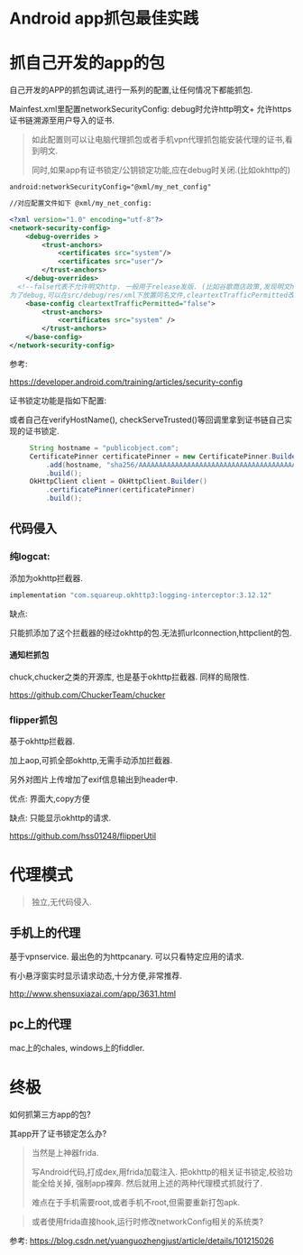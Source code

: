 # Android app抓包最佳实践

# 抓自己开发的app的包

自己开发的APP的抓包调试,进行一系列的配置,让任何情况下都能抓包.

Mainfest.xml里配置networkSecurityConfig: debug时允许http明文+ 允许https证书链溯源至用户导入的证书.

> 如此配置则可以让电脑代理抓包或者手机vpn代理抓包能安装代理的证书,看到明文.
>
> 同时,如果app有证书锁定/公钥锁定功能,应在debug时关闭.(比如okhttp的)



```xml
android:networkSecurityConfig="@xml/my_net_config"

//对应配置文件如下 @xml/my_net_config:

```

```xml
<?xml version="1.0" encoding="utf-8"?>
<network-security-config>
    <debug-overrides >
        <trust-anchors>
            <certificates src="system"/>
            <certificates src="user"/>
        </trust-anchors>
    </debug-overrides>
  <!--false代表不允许明文http. 一般用于release发版. (比如谷歌商店政策,发现明文http配置会警告)
为了debug,可以在src/debug/res/xml下放置同名文件,cleartextTrafficPermitted改成true-->
    <base-config cleartextTrafficPermitted="false">
        <trust-anchors>
            <certificates src="system" />
        </trust-anchors>
    </base-config>
</network-security-config>
```

参考: 

https://developer.android.com/training/articles/security-config



证书锁定功能是指如下配置: 

或者自己在verifyHostName(), checkServeTrusted()等回调里拿到证书链自己实现的证书锁定.

```java
     String hostname = "publicobject.com";
     CertificatePinner certificatePinner = new CertificatePinner.Builder()
         .add(hostname, "sha256/AAAAAAAAAAAAAAAAAAAAAAAAAAAAAAAAAAAAAAAAAAA=")
         .build();
     OkHttpClient client = OkHttpClient.Builder()
         .certificatePinner(certificatePinner)
         .build();
```

## 代码侵入

### 纯logcat: 

添加为okhttp拦截器.

```groovy
implementation "com.squareup.okhttp3:logging-interceptor:3.12.12"
```

缺点: 

只能抓添加了这个拦截器的经过okhttp的包.无法抓urlconnection,httpclient的包.

#### 通知栏抓包

chuck,chucker之类的开源库, 也是基于okhttp拦截器. 同样的局限性.

https://github.com/ChuckerTeam/chucker

### flipper抓包

基于okhttp拦截器. 

加上aop,可抓全部okhttp,无需手动添加拦截器.

另外对图片上传增加了exif信息输出到header中.

优点: 界面大,copy方便

缺点: 只能显示okhttp的请求.

https://github.com/hss01248/flipperUtil

# 代理模式

> 独立,无代码侵入.

## 手机上的代理

基于vpnservice.  最出色的为httpcanary. 可以只看特定应用的请求. 

有小悬浮窗实时显示请求动态,十分方便,非常推荐.

http://www.shensuxiazai.com/app/3631.html

## pc上的代理

mac上的chales, windows上的fiddler.

# 终极

如何抓第三方app的包?

其app开了证书锁定怎么办?

> 当然是上神器frida.  
>
> 写Android代码,打成dex,用frida加载注入. 把okhttp的相关证书锁定,校验功能全给关掉, 强制app裸奔. 然后就用上述的两种代理模式抓就行了.
>
> 难点在于手机需要root,或者手机不root,但需要重新打包apk.



> 或者使用frida直接hook,运行时修改networkConfig相关的系统类?

参考: https://blog.csdn.net/yuanguozhengjust/article/details/101215026